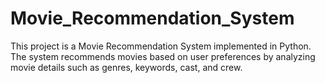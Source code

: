 # Movie_Recommendation_System
This project is a Movie Recommendation System implemented in Python. The system recommends movies based on user preferences by analyzing movie details such as genres, keywords, cast, and crew.

